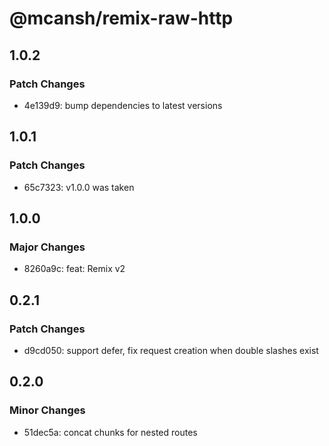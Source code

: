# @mcansh/remix-raw-http

## 1.0.2

### Patch Changes

- 4e139d9: bump dependencies to latest versions

## 1.0.1

### Patch Changes

- 65c7323: v1.0.0 was taken

## 1.0.0

### Major Changes

- 8260a9c: feat: Remix v2

## 0.2.1

### Patch Changes

- d9cd050: support defer, fix request creation when double slashes exist

## 0.2.0

### Minor Changes

- 51dec5a: concat chunks for nested routes
